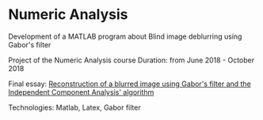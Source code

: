 # Numeric Analysis
 Development of a MATLAB program about Blind image deblurring using Gabor's filter

Project of the Numeric Analysis course Duration: from June 2018 - October 2018

Final essay: [Reconstruction of a blurred image using Gabor's filter and the Independent Component Analysis' algorithm](./Relazione_definitiva/relazione.pdf)

Technologies: Matlab, Latex, Gabor filter
